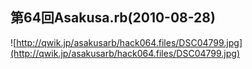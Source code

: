 ## 第64回Asakusa.rb(2010-08-28)

![http://qwik.jp/asakusarb/hack064.files/DSC04799.jpg](http://qwik.jp/asakusarb/hack064.files/DSC04799.jpg)
